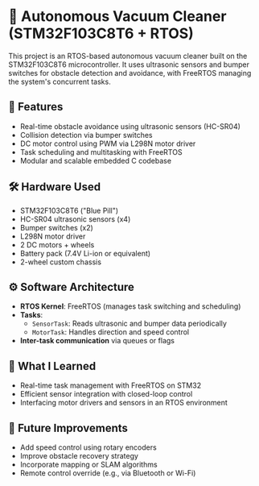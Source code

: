 # 🧹 Autonomous Vacuum Cleaner (STM32F103C8T6 + RTOS)

This project is an RTOS-based autonomous vacuum cleaner built on the STM32F103C8T6 microcontroller. It uses ultrasonic sensors and bumper switches for obstacle detection and avoidance, with FreeRTOS managing the system's concurrent tasks.

## 🚀 Features

- Real-time obstacle avoidance using ultrasonic sensors (HC-SR04)
- Collision detection via bumper switches
- DC motor control using PWM via L298N motor driver
- Task scheduling and multitasking with FreeRTOS
- Modular and scalable embedded C codebase

## 🛠️ Hardware Used

- STM32F103C8T6 ("Blue Pill")
- HC-SR04 ultrasonic sensors (x4)
- Bumper switches (x2)
- L298N motor driver
- 2 DC motors + wheels
- Battery pack (7.4V Li-ion or equivalent)
- 2-wheel custom chassis

## ⚙️ Software Architecture

- **RTOS Kernel**: FreeRTOS (manages task switching and scheduling)
- **Tasks**:
  - `SensorTask`: Reads ultrasonic and bumper data periodically
  - `MotorTask`: Handles direction and speed control
- **Inter-task communication** via queues or flags

## 🧠 What I Learned

- Real-time task management with FreeRTOS on STM32
- Efficient sensor integration with closed-loop control
- Interfacing motor drivers and sensors in an RTOS environment

## 🚧 Future Improvements

- Add speed control using rotary encoders
- Improve obstacle recovery strategy
- Incorporate mapping or SLAM algorithms
- Remote control override (e.g., via Bluetooth or Wi-Fi)

